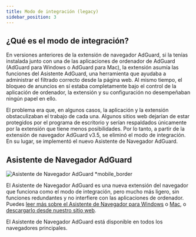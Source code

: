 ```yaml
---
title: Modo de integración (legacy)
sidebar_position: 3
---
```


## ¿Qué es el modo de integración?

En versiones anteriores de la extensión de navegador AdGuard, si la tenías instalada junto con una de las aplicaciones de ordenador de AdGuard (AdGuard para Windows o AdGuard para Mac), la extensión asumía las funciones del Asistente AdGuard, una herramienta que ayudaba a administrar el filtrado correcto desde la página web. Al mismo tiempo, el bloqueo de anuncios en sí estaba completamente bajo el control de la aplicación de ordenador, la extensión y su configuración no desempeñaban ningún papel en ello.

El problema era que, en algunos casos, la aplicación y la extensión obstaculizaban el trabajo de cada una. Algunos sitios web dejarían de estar protegidos por el programa de escritorio y serían respaldados únicamente por la extensión que tiene menos posibilidades. Por lo tanto, a partir de la extensión de navegador AdGuard v3.5, se eliminó el modo de integración. En su lugar, se implementó el nuevo Asistente de Navegador AdGuard.

## Asistente de Navegador AdGuard

![Asistente de Navegador AdGuard *mobile_border](https://cdn.adtidy.org/content/kb/ad_blocker/browser_extension/ad_blocker_browser_extension_assistant.png)

El Asistente de Navegador AdGuard es una nueva extensión del navegador que funciona como el modo de integración, pero mucho más ligero, sin funciones redundantes y no interfiere con las aplicaciones de ordenador. Puedes [leer más sobre el Asistente de Navegador para Windows](/adguard-for-windows/browser-assistant) o [Mac](/adguard-for-mac/browser-assistant), o [descargarlo desde nuestro sitio web](https://adguard.com/adguard-assistant/overview.html).

El Asistente de Navegador AdGuard está disponible en todos los navegadores principales.
